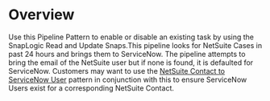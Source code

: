 # Overview

Use this Pipeline Pattern to enable or disable an existing task by using the SnapLogic Read and Update Snaps.This pipeline looks for NetSuite Cases in past 24 hours and brings them to ServiceNow. The pipeline attempts to bring the email of the NetSuite user but if none is found, it is defaulted for ServiceNow. Customers may want to use the [NetSuite Contact to ServiceNow User](https://community.snaplogic.com/t/netsuite-contact-to-servicenow-user/4553) pattern in conjunction with this to ensure ServiceNow Users exist for a corresponding NetSuite Contact.
